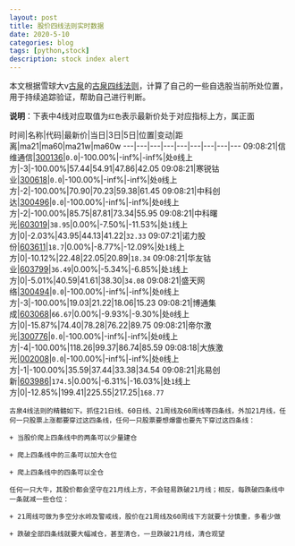 ```yaml
---
layout: post
title: 股价四线法则实时数据
date: 2020-5-10
categories: blog
tags: [python,stock]
description: stock index alert
---
```



本文根据雪球大v[古泉](https://xueqiu.com/u/7148646888)的[古泉四线法则](https://xueqiu.com/7148646888/130498192)，计算了自己的一些自选股当前所处位置，用于持续追踪验证，帮助自己进行判断。

**说明**：下表中4线对应取值为`红色`表示最新价处于对应指标上方，属正面

时间|名称|代码|最新价|当日|3日|5日|位置|变动|距离|ma21|ma60|ma21w|ma60w
---|---|---|---|---|---|---|---|---
09:08:21|信维通信|[300136](https://xueqiu.com/S/SZ300136)|`0.0`|-100.00%|-inf%|-inf%|处`0`线上方|-3|-100.00%|57.44|54.91|47.86|42.05
09:08:21|寒锐钴业|[300618](https://xueqiu.com/S/SZ300618)|`0.0`|-100.00%|-inf%|-inf%|处`0`线上方|-2|-100.00%|70.90|70.23|59.38|61.45
09:08:21|中科创达|[300496](https://xueqiu.com/S/SZ300496)|`0.0`|-100.00%|-inf%|-inf%|处`0`线上方|-2|-100.00%|85.75|87.81|73.34|55.95
09:08:21|中科曙光|[603019](https://xueqiu.com/S/SH603019)|`38.95`|0.00%|-7.50%|-11.53%|处`1`线上方|0|-2.03%|43.95|44.13|41.22|`32.33`
09:07:21|诺力股份|[603611](https://xueqiu.com/S/SH603611)|`18.7`|0.00%|-8.77%|-12.09%|处`1`线上方|0|-10.12%|22.48|22.05|20.89|`18.34`
09:08:21|华友钴业|[603799](https://xueqiu.com/S/SH603799)|`36.49`|0.00%|-5.34%|-6.85%|处`1`线上方|0|-5.01%|40.59|41.61|38.30|`34.08`
09:08:21|盛天网络|[300494](https://xueqiu.com/S/SZ300494)|`0.0`|-100.00%|-inf%|-inf%|处`0`线上方|-3|-100.00%|19.03|21.22|18.06|15.23
09:08:21|博通集成|[603068](https://xueqiu.com/S/SH603068)|`66.67`|0.00%|-9.93%|-9.30%|处`0`线上方|0|-15.87%|74.40|78.28|76.22|89.75
09:08:21|帝尔激光|[300776](https://xueqiu.com/S/SZ300776)|`0.0`|-100.00%|-inf%|-inf%|处`0`线上方|-4|-100.00%|118.26|99.37|86.74|85.59
09:08:18|大族激光|[002008](https://xueqiu.com/S/SZ002008)|`0.0`|-100.00%|-inf%|-inf%|处`0`线上方|-1|-100.00%|35.59|37.44|33.38|34.54
09:08:21|兆易创新|[603986](https://xueqiu.com/S/SH603986)|`174.5`|0.00%|-6.31%|-16.03%|处`1`线上方|0|-12.85%|199.41|225.55|217.25|`168.77`

```
古泉4线法则的精髓如下。抓住21日线、60日线、21周线及60周线等四条线，外加21月线，任何一只股票上涨都要穿过这四条线，任何一只股票要想爆雷也要先下穿过这四条线：

+ 当股价爬上四条线中的两条可以少量建仓

+ 爬上四条线中的三条可以加大仓位

+ 爬上四条线中的四条可以全仓

任何一只大牛，其股价都会坚守在21月线上方，不会轻易跌破21月线；相反，每跌破四条线中一条就减一些仓位：

+ 21周线可做为多空分水岭及警戒线，股价在21周线及60周线下方就要十分慎重，多看少做

+ 跌破全部四条线就要大幅减仓，甚至清仓，一旦跌破21月线，清仓观望
```